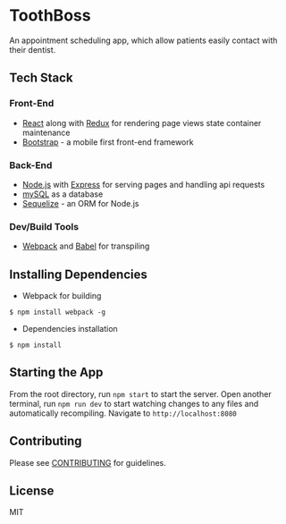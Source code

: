 # ToothBoss

An appointment scheduling app, which allow patients easily contact with their dentist.

## Tech Stack

### Front-End

* [React](https://facebook.github.io/react/) along with [Redux](https://github.com/reactjs/redux) for rendering page views state container maintenance
* [Bootstrap](http://getbootstrap.com/) - a mobile first front-end framework

### Back-End

* [Node.js](https://nodejs.org/en/) with [Express](http://expressjs.com/) for serving pages and handling api requests
* [mySQL](https://www.mysql.com/) as a database
* [Sequelize](http://sequelizejs.com/) - an ORM for Node.js

### Dev/Build Tools

* [Webpack](https://webpack.github.io/) and [Babel](https://babeljs.io/) for transpiling

## Installing Dependencies

- Webpack for building

```
$ npm install webpack -g
```

- Dependencies installation

```
$ npm install
```

## Starting the App

From the root directory, run ```npm start``` to start the server.
Open another terminal, run ```npm run dev``` to start watching changes to any files and automatically recompiling.
Navigate to ```http://localhost:8080```

## Contributing

Please see [CONTRIBUTING](CONTRIBUTING.md) for guidelines.

## License

MIT
